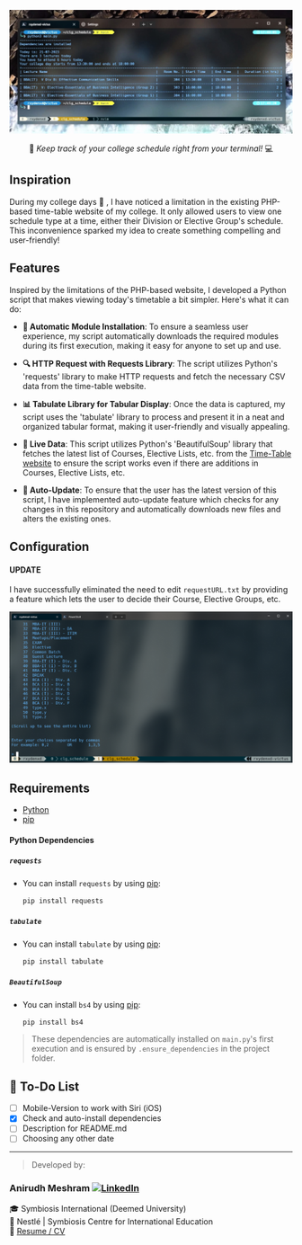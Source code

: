 ![screenshot](./screenshots/screenshot.jpg)

<center>🎒 <i> Keep track of your college schedule right from your terminal! </i> 💻</center>

## Inspiration

During my college days 🎒 , I have noticed a limitation in the existing PHP-based time-table website of my college. It only allowed users to view one schedule type at a time, either their Division or Elective Group's schedule. This inconvenience sparked my idea to create something compelling and user-friendly!

## Features

Inspired by the limitations of the PHP-based website, I developed a Python script that makes viewing today's timetable a bit simpler. Here's what it can do:

- **🔄 Automatic Module Installation**: To ensure a seamless user experience, my script automatically downloads the required modules during its first execution, making it easy for anyone to set up and use.

- **🔍 HTTP Request with Requests Library**: The script utilizes Python's 'requests' library to make HTTP requests and fetch the necessary CSV data from the time-table website.

- **📊 Tabulate Library for Tabular Display**: Once the data is captured, my script uses the 'tabulate' library to process and present it in a neat and organized tabular format, making it user-friendly and visually appealing.

- **🔄 Live Data**: This script utilizes Python's 'BeautifulSoup' library that fetches the latest list of Courses, Elective Lists, etc. from the [Time-Table website](https://time-table.sicsr.ac.in) to ensure the script works even if there are additions in Courses, Elective Lists, etc.

- **🔄 Auto-Update**: To ensure that the user has the latest version of this script, I have implemented auto-update feature which checks for any changes in this repository and automatically downloads new files and alters the existing ones.

## Configuration

#### UPDATE

I have successfully eliminated the need to edit `requestURL.txt` by providing a feature which lets the user to decide their Course, Elective Groups, etc.

![match_type](./screenshots/match_type.png)

## Requirements

- [Python](https://python.org/downloads)
- [pip](https://pypi.org/project/pip/)

#### Python Dependencies

##### `requests`

- You can install `requests` by using [pip](https://pypi.org/project/pip/):

  ```python
  pip install requests
  ```

##### `tabulate`

- You can install `tabulate` by using [pip](https://pypi.org/project/pip/):

  ```python
  pip install tabulate
  ```

##### `BeautifulSoup`

- You can install `bs4` by using [pip](https://pypi.org/project/pip/):

  ```python
  pip install bs4
  ```

> These dependencies are automatically installed on `main.py`'s first execution and is ensured by `.ensure_dependencies` in the project folder.

## 📝 To-Do List

- [ ] Mobile-Version to work with Siri (iOS)
- [x] Check and auto-install dependencies
- [ ] Description for README.md
- [ ] Choosing any other date

---

> Developed by:

### Anirudh Meshram [![LinkedIn](https://icons-for-free.com/iconfiles/png/32/linkedin+square+icon-1320168278649782468.png)](https://www.linkedin.com/in/anirudh-meshram/)

🎓 Symbiosis International (Deemed University)\
💼 Nestlé | Symbiosis Centre for International Education\
📄 [Resume / CV](https://docs.google.com/document/d/1DNtgwjOoLIUEXjDqhiM5x3OZc3uJmC9BC4-K7pix5dM/edit)
